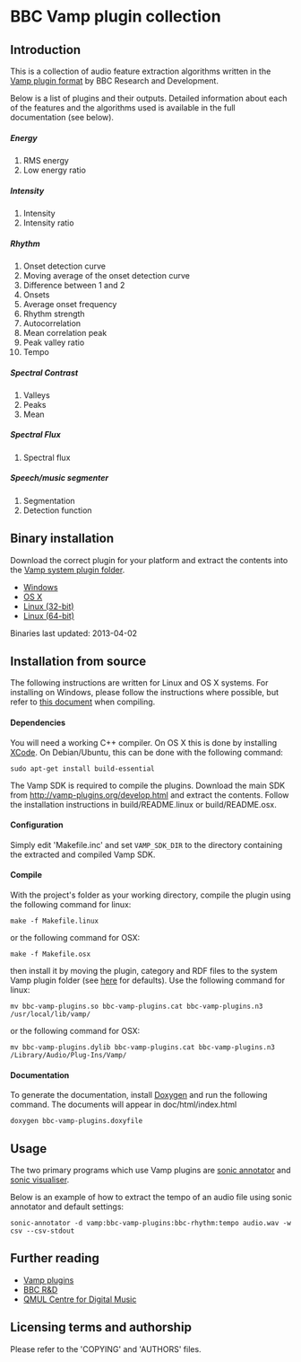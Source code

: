 BBC Vamp plugin collection
===

## Introduction

This is a collection of audio feature extraction algorithms written in the [Vamp
plugin format](http://vamp-plugins.org) by BBC Research and Development.

Below is a list of plugins and their outputs. Detailed information about each of
the features and the algorithms used is available in the full documentation
(see below).

##### Energy
1. RMS energy
1. Low energy ratio

##### Intensity
1. Intensity
1. Intensity ratio

##### Rhythm
1. Onset detection curve
1. Moving average of the onset detection curve
1. Difference between 1 and 2
1. Onsets
1. Average onset frequency
1. Rhythm strength
1. Autocorrelation
1. Mean correlation peak
1. Peak valley ratio
1. Tempo

##### Spectral Contrast
1. Valleys
1. Peaks
1. Mean

##### Spectral Flux
1. Spectral flux

##### Speech/music segmenter
1. Segmentation
1. Detection function

## Binary installation
Download the correct plugin for your platform and extract the contents into the
[Vamp system plugin folder](http://vamp-plugins.org/download.html#install).

* [Windows](http://bbcarp.org.uk/dl/bbc-vamp-plugins_windows.zip)
* [OS X](http://bbcarp.org.uk/dl/bbc-vamp-plugins_osx.tar.gz)
* [Linux (32-bit)](http://bbcarp.org.uk/dl/bbc-vamp-plugins_linux_i386.tar.gz)
* [Linux (64-bit)](http://bbcarp.org.uk/dl/bbc-vamp-plugins_linux_amd64.tar.gz)

Binaries last updated: 2013-04-02

## Installation from source

The following instructions are written for Linux and OS X systems. For
installing on Windows, please follow the instructions where possible, but refer
to [this document](http://code.soundsoftware.ac.uk/projects/vamp-plugin-sdk/wiki/mtp2)
when compiling.

#### Dependencies
You will need a working C++ compiler. On OS X this is done by installing
[XCode](http://developer.apple.com/xcode/). On Debian/Ubuntu, this can be done
with the following command:

    sudo apt-get install build-essential

The Vamp SDK is required to compile the plugins. Download the main SDK from
<http://vamp-plugins.org/develop.html> and extract the contents. Follow the
installation instructions in build/README.linux or build/README.osx.

#### Configuration

Simply edit 'Makefile.inc' and set `VAMP_SDK_DIR` to the directory containing the extracted and compiled Vamp SDK.

#### Compile

With the project's folder as your working directory, compile the plugin using the following command for linux:

    make -f Makefile.linux

or the following command for OSX:

    make -f Makefile.osx

then install it by moving the plugin, category and RDF files to the system Vamp plugin folder (see
[here](http://vamp-plugins.org/download.html#install) for defaults). Use the following command for linux:

    mv bbc-vamp-plugins.so bbc-vamp-plugins.cat bbc-vamp-plugins.n3 /usr/local/lib/vamp/

or the following command for OSX:

    mv bbc-vamp-plugins.dylib bbc-vamp-plugins.cat bbc-vamp-plugins.n3 /Library/Audio/Plug-Ins/Vamp/

#### Documentation

To generate the documentation, install [Doxygen](http://www.doxygen.org) and
run the following command. The documents will appear in doc/html/index.html

    doxygen bbc-vamp-plugins.doxyfile

## Usage

The two primary programs which use Vamp plugins are
[sonic annotator](http://www.omras2.org/sonicannotator) and
[sonic visualiser](http://www.sonicvisualiser.org/).

Below is an example of how to extract the tempo of an audio file using sonic
annotator and default settings:

    sonic-annotator -d vamp:bbc-vamp-plugins:bbc-rhythm:tempo audio.wav -w csv --csv-stdout

## Further reading

* [Vamp plugins](http://vamp-plugins.org)
* [BBC R&D](http://www.bbc.co.uk/rd)
* [QMUL Centre for Digital Music](http://www.elec.qmul.ac.uk/digitalmusic/)

## Licensing terms and authorship

Please refer to the 'COPYING' and 'AUTHORS' files.
